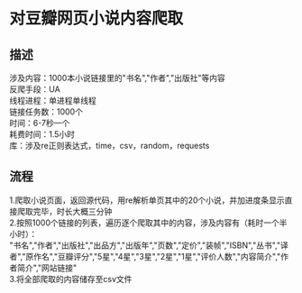 对豆瓣网页小说内容爬取
=

描述
-
涉及内容：1000本小说链接里的"书名","作者","出版社"等内容<br>
反爬手段：UA<br>
线程进程：单进程单线程<br>
链接任务数：1000个<br>
时间：6-7秒一个<br>
耗费时间：1.5小时<br>
库：涉及re正则表达式，time，csv，random，requests<br>

流程
-
1.爬取小说页面，返回源代码，用re解析单页其中的20个小说，并加进度条显示直接爬取完毕，时长大概三分钟<br>
2.按照1000个链接的列表，遍历逐个爬取其中的内容，涉及内容有（耗时一个半小时）：<br>
"书名","作者","出版社","出品方","出版年","页数","定价","装帧","ISBN","丛书","译者","原作名","豆瓣评分","5星","4星","3星","2星","1星","评价人数","内容简介","作者简介","网站链接"<br>
3.将全部爬取的内容储存至csv文件<br>
